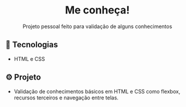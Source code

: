 <h1 align="center">Me conheça!</h1>

<p align="center">Projeto pessoal feito para validação de alguns conhecimentos</p>

## 👾 Tecnologias

- HTML e CSS

## ⚙ Projeto

- Validação de conhecimentos básicos em HTML e CSS como flexbox, recursos terceiros e navegação entre telas.
